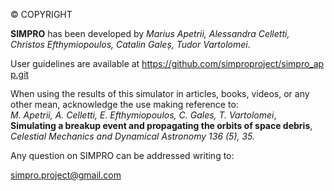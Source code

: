 © COPYRIGHT  
  
**SIMPRO** has been developed by _Marius Apetrii, Alessandra Celletti, Christos Efthymiopoulos, Catalin Galeș, Tudor Vartolomei_.  
  
User guidelines are available at [https://github.com/simproproject/simpro_app.git  ](https://github.com/simproproject/simpro_app/tree/main/User%20Guide)
  
When using the results of this simulator in articles, books, videos, or any other mean, acknowledge the use making reference to:  
_M. Apetrii, A. Celletti, E. Efthymiopoulos, C. Gales, T. Vartolomei_,  
**Simulating a breakup event and propagating the orbits of space debris**,  
_Celestial Mechanics and Dynamical Astronomy 136 (5), 35._  
  
Any question on SIMPRO can be addressed writing to:  
  
[simpro.project@gmail.com](\"mailto:simpro.project@gmail.com\")
